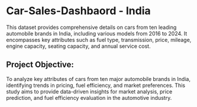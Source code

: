 # Car-Sales-Dashbaord - India
This dataset provides comprehensive details on cars from ten leading automobile brands in India, including various models from 2016 to 2024. It encompasses key attributes such as fuel type, transmission, price, mileage, engine capacity, seating capacity, and annual service cost.
## Project Objective:
To analyze key attributes of cars from ten major automobile brands in India, identifying trends in pricing, fuel efficiency, and market preferences. This study aims to provide data-driven insights for market analysis, price prediction, and fuel efficiency evaluation in the automotive industry.
